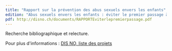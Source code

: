 ```yaml
---
title: "Rapport sur la prévention des abus sexuels envers les enfants"
edition: "Abus sexuels envers les enfants : éviter le premier passage à l'acte. Etat des lieux et analyse de la situation au niveau international. Perspectives pour la Suisse Romande. Ancona, L., & Boillat, F. Monthey: Editions DIS NO (2012)"
pdf: http://disno.ch/documents/RAPPORTEviterlepremierpassage.pdf
---
```

Recherche bibliographique et relecture.

Pour plus d'informations : [DIS NO, liste des projets](http://disno.ch/projets.htm)
